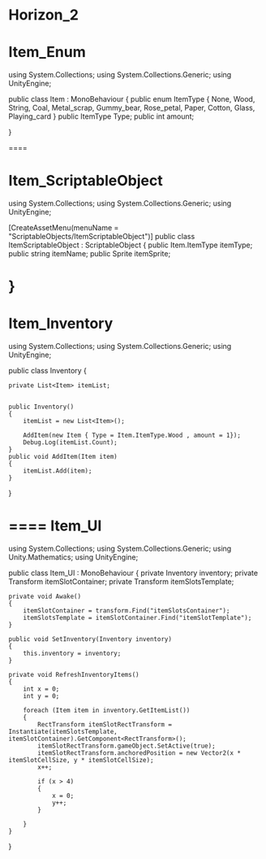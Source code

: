 # Horizon_2

Item_Enum
====
using System.Collections;
using System.Collections.Generic;
using UnityEngine;

public class Item : MonoBehaviour
{
  public enum ItemType
    {
        None,
        Wood,
        String,
        Coal,
        Metal_scrap,
        Gummy_bear,
        Rose_petal,
        Paper,
        Cotton,
        Glass,
        Playing_card
    }
    public ItemType Type;
    public int amount;

}

====

Item_ScriptableObject
====
using System.Collections;
using System.Collections.Generic;
using UnityEngine;

[CreateAssetMenu(menuName = "ScriptableObjects/ItemScriptableObject")]
public class ItemScriptableObject : ScriptableObject
{
    public Item.ItemType itemType;
    public string itemName;
    public Sprite itemSprite;

}
====
Item_Inventory
====
using System.Collections;
using System.Collections.Generic;
using UnityEngine;

public class Inventory {

    private List<Item> itemList;


    public Inventory()
    {
        itemList = new List<Item>();

        AddItem(new Item { Type = Item.ItemType.Wood , amount = 1});
        Debug.Log(itemList.Count);
    }
    public void AddItem(Item item)
    {
        itemList.Add(item);
    }

}

====
Item_UI
====
using System.Collections;
using System.Collections.Generic;
using Unity.Mathematics;
using UnityEngine;

public class Item_UI : MonoBehaviour
{
    private Inventory inventory;
    private Transform itemSlotContainer;
    private Transform itemSlotsTemplate;

    private void Awake()
    {
        itemSlotContainer = transform.Find("itemSlotsContainer");
        itemSlotsTemplate = itemSlotContainer.Find("itemSlotTemplate");
    }

    public void SetInventory(Inventory inventory)
    {
        this.inventory = inventory;
    }

    private void RefreshInventoryItems()
    {
        int x = 0;
        int y = 0;

        foreach (Item item in inventory.GetItemList())
        {
            RectTransform itemSlotRectTransform = Instantiate(itemSlotsTemplate, itemSlotContainer).GetComponent<RectTransform>();
            itemSlotRectTransform.gameObject.SetActive(true);
            itemSlotRectTransform.anchoredPosition = new Vector2(x * itemSlotCellSize, y * itemSlotCellSize);
            x++;

            if (x > 4)
            {
                x = 0;
                y++;
            }

        }
    }

}



